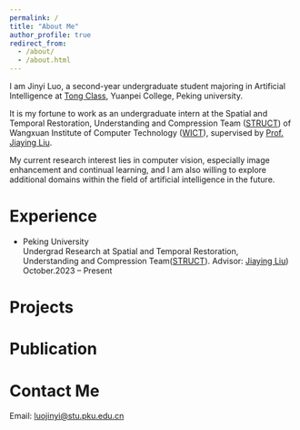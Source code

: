 ```yaml
---
permalink: /
title: "About Me"
author_profile: true
redirect_from: 
  - /about/
  - /about.html
---
```


I am Jinyi Luo, a second-year undergraduate student majoring in Artificial Intelligence at [Tong Class](https://tongclass.ac.cn/), Yuanpei College, Peking university.

It is my fortune to work as an undergraduate intern at the Spatial and Temporal Restoration, Understanding and Compression Team ([STRUCT](http://39.96.165.147/struct.html)) of Wangxuan Institute of Computer Technology ([WICT](https://www.icst.pku.edu.cn/)), supervised by [Prof. Jiaying Liu](http://39.96.165.147/people/liujiaying.html).

My current research interest lies in computer vision, especially image enhancement and continual learning, and I am also willing to explore additional domains within the field of artificial intelligence in the future.


Experience
======
- Peking University<br>
  Undergrad Research at Spatial and Temporal Restoration, Understanding and Compression Team([STRUCT](http://39.96.165.147/struct.html)). Advisor: [Jiaying Liu](http://39.96.165.147/people/liujiaying.html))
  October.2023 – Present


Projects
======


Publication
======


Contact Me
======
Email: luojinyi@stu.pku.edu.cn




